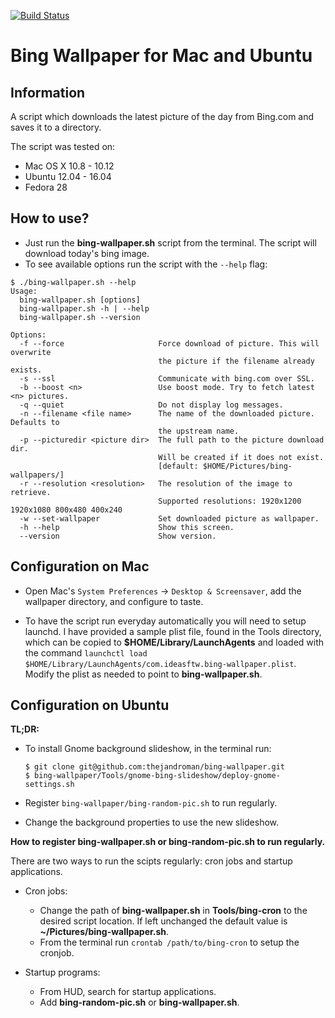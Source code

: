 [![Build Status](https://travis-ci.org/thejandroman/bing-wallpaper.svg?branch=travis)](https://travis-ci.org/thejandroman/bing-wallpaper)

# Bing Wallpaper for Mac and Ubuntu

## Information

A script which downloads the latest picture of the day from Bing.com and saves
it to a directory.

The script was tested on:

- Mac OS X 10.8 - 10.12
- Ubuntu 12.04 - 16.04
- Fedora 28

## How to use?

* Just run the **bing-wallpaper.sh** script from the terminal. The script will
  download today's bing image.
* To see available options run the script with the `--help` flag:

```
$ ./bing-wallpaper.sh --help
Usage:
  bing-wallpaper.sh [options]
  bing-wallpaper.sh -h | --help
  bing-wallpaper.sh --version

Options:
  -f --force                     Force download of picture. This will overwrite
                                 the picture if the filename already exists.
  -s --ssl                       Communicate with bing.com over SSL.
  -b --boost <n>                 Use boost mode. Try to fetch latest <n> pictures.
  -q --quiet                     Do not display log messages.
  -n --filename <file name>      The name of the downloaded picture. Defaults to
                                 the upstream name.
  -p --picturedir <picture dir>  The full path to the picture download dir.
                                 Will be created if it does not exist.
                                 [default: $HOME/Pictures/bing-wallpapers/]
  -r --resolution <resolution>   The resolution of the image to retrieve.
                                 Supported resolutions: 1920x1200 1920x1080 800x480 400x240
  -w --set-wallpaper             Set downloaded picture as wallpaper.
  -h --help                      Show this screen.
  --version                      Show version.
```

## Configuration on Mac

* Open Mac's `System Preferences` -> `Desktop & Screensaver`, add the wallpaper
  directory, and configure to taste.

* To have the script run everyday automatically you will need to setup
  launchd. I have provided a sample plist file, found in the Tools directory,
  which can be copied to **$HOME/Library/LaunchAgents** and loaded with the
  command `launchctl load
  $HOME/Library/LaunchAgents/com.ideasftw.bing-wallpaper.plist`. Modify the
  plist as needed to point to **bing-wallpaper.sh**.

## Configuration on Ubuntu

**TL;DR:**

* To install Gnome background slideshow, in the terminal run:

  ```
  $ git clone git@github.com:thejandroman/bing-wallpaper.git
  $ bing-wallpaper/Tools/gnome-bing-slideshow/deploy-gnome-settings.sh
  ```

* Register `bing-wallpaper/bing-random-pic.sh` to run regularly.

* Change the background properties to use the new slideshow.

**How to register bing-wallpaper.sh or bing-random-pic.sh to run regularly.**

There are two ways to run the scipts regularly: cron jobs and startup
applications.

* Cron jobs:
  * Change the path of **bing-wallpaper.sh** in **Tools/bing-cron** to the
    desired script location. If left unchanged the default value is
    **~/Pictures/bing-wallpaper.sh**.
  * From the terminal run `crontab /path/to/bing-cron` to setup the cronjob.

* Startup programs:
  * From HUD, search for startup applications.
  * Add **bing-random-pic.sh** or **bing-wallpaper.sh**.
